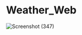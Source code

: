 # Weather_Web
![Screenshot (347)](https://github.com/duxUdit/Weather_Web/assets/103351253/65c033d8-6d6e-4ce7-9fbd-b7f6e3b8f9ff)
